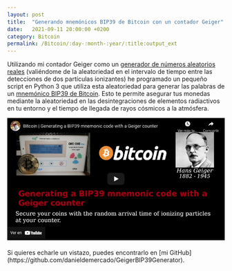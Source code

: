 ```yaml
---
layout: post
title:  "Generando mnemónicos BIP39 de Bitcoin con un contador Geiger"
date:   2021-09-11 20:00:00 +0200
category: Bitcoin
permalink: /Bitcoin/:day-:month-:year/:title:output_ext
---
```


Utilizando mi contador Geiger como un [generador de números aleatorios reales](https://en.wikipedia.org/wiki/Hardware_random_number_generator) (valiéndome de la aleatoriedad en el intervalo de tiempo entre las detecciones de dos partículas ionizantes) he programado un pequeño script en Python 3 que utiliza esta aleatoriedad para generar las palabras de un [mnemónico BIP39 de Bitcoin](https://github.com/bitcoinbook/bitcoinbook/blob/develop/ch05.asciidoc#deterministic-seeded-wallets). Esto te permite asegurar tus monedas mediante la aleatoriedad en las desintegraciones de elementos radiactivos en tu entorno y el tiempo de llegada de rayos cósmicos a la atmósfera.

<center> <a href="https://www.youtube.com/watch?v=Qx44_psG9KI"><img src="/assets/images/GeigerBIP39Generator.png" width="600" /></a></center>

<br>
Si quieres echarle un vistazo, puedes encontrarlo en [mi GitHub](https://github.com/danieldemercado/GeigerBIP39Generator).

